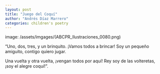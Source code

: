 ```yaml
---
layout: post
title: "Juego del Coquí"
author: "Andrés Díaz Marrero"
categories: children's poetry
---
```


image: /assets/imgages/(ABCPR_Ilustraciones_0080.png)

“Uno, dos, tres, y un brinquito.
¡Vamos todos a brincar!
Soy un pequeño amiguito,
contigo quiero jugar.

Una vuelta y otra vuelta,
¡vengan todos por aquí!
Rey soy de las volteretas,
¡soy el alegre coquí!”.



